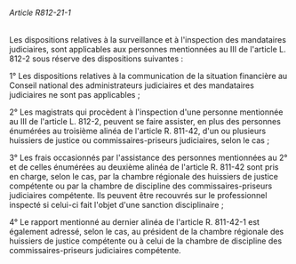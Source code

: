 ###### Article R812-21-1

Les dispositions relatives à la surveillance et à l'inspection des mandataires judiciaires, sont applicables aux personnes mentionnées au III de l'article L. 812-2 sous réserve des dispositions suivantes :

1° Les dispositions relatives à la communication de la situation financière au Conseil national des administrateurs judiciaires et des mandataires judiciaires ne sont pas applicables ;

2° Les magistrats qui procèdent à l'inspection d'une personne mentionnée au III de l'article L. 812-2, peuvent se faire assister, en plus des personnes énumérées au troisième alinéa de l'article R. 811-42, d'un ou plusieurs huissiers de justice ou commissaires-priseurs judiciaires, selon le cas ;

3° Les frais occasionnés par l'assistance des personnes mentionnées au 2° et de celles énumérées au deuxième alinéa de l'article R. 811-42 sont pris en charge, selon le cas, par la chambre régionale des huissiers de justice compétente ou par la chambre de discipline des commissaires-priseurs judiciaires compétente. Ils peuvent être recouvrés sur le professionnel inspecté si celui-ci fait l'objet d'une sanction disciplinaire ;

4° Le rapport mentionné au dernier alinéa de l'article R. 811-42-1 est également adressé, selon le cas, au président de la chambre régionale des huissiers de justice compétente ou à celui de la chambre de discipline des commissaires-priseurs judiciaires compétente.


